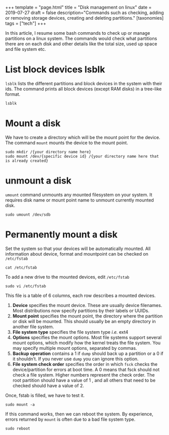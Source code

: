 +++
template = "page.html"
title = "Disk management on linux"
date =  2019-07-27
draft = false
description="Commands such as checking, adding or removing storage devices, creating and deleting partitions."
[taxonomies]
tags = ["tech"]
+++

In this article, I resume some bash commands to check up or manage partitions on a linux system. The commands would check what partitions there are on each disk and other details like the total size, used up space and file system etc.
<!-- more -->



# List block devices lsblk

`lsblk` lists the different partitions and block devices in the system with their ids. The  command  prints all block devices (except RAM disks) in a tree-like format.

```
lsblk
```

# Mount a disk

We have to create a directory which will be the mount point for the device. The command `mount` mounts the device to the mount point.

```
sudo mkdir /{your directory name here}
sudo mount /dev/{specific device id} /{your directory name here that is already created}
```

# unmount a disk

`umount` command unmounts any mounted filesystem on your system. It requires disk name or mount point name to unmount currently mounted disk.

```
sudo umount /dev/sdb
```

# Permanently mount a disk


Set the system so that your devices will be automatically mounted. All information about device, format and mountpoint can be checked on `/etc/fstab`

```
cat /etc/fstab
```

To add a new drive to the mounted devices, edit `/etc/fstab`

```
sudo vi /etc/fstab
```
This file is a table of 6 columns, each row describes a mounted devices.

1. **Device** specifies the mount device. These are usually device filenames. Most distributions now specify partitions by their labels or UUIDs.
2. **Mount point** specifies the mount point, the directory where the partition or disk will be mounted. This should usually be an empty directory in another file system.
3. **File system type** specifies the file system type *i.e.* ext4
4. **Options** specifies the mount options. Most file systems support several mount options, which modify how the kernel treats the file system. You may specify multiple mount options, separated by commas.
5. **Backup operation** contains a 1 if `dump` should back up a partition or a 0 if it shouldn’t. If you never use `dump` you can ignore this option.
6. **File system check order** specifies the order in which `fsck` checks the device/partition for errors at boot time. A 0 means that fsck should not check a file system. Higher numbers represent the check order. The root partition should have a value of 1 , and all others that need to be checked should have a value of 2.

Once, fstab is filled, we have to test it.

```
sudo mount -a
```

If this command works, then we can reboot the system. By experience, errors returned by `mount` is often due to a bad file system type.


```
sudo reboot
```